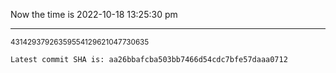 Now the time is 2022-10-18 13:25:30 pm

---

<small>43142937926359554129621047730635</small>

```txt
Latest commit SHA is: aa26bbafcba503bb7466d54cdc7bfe57daaa0712
```
